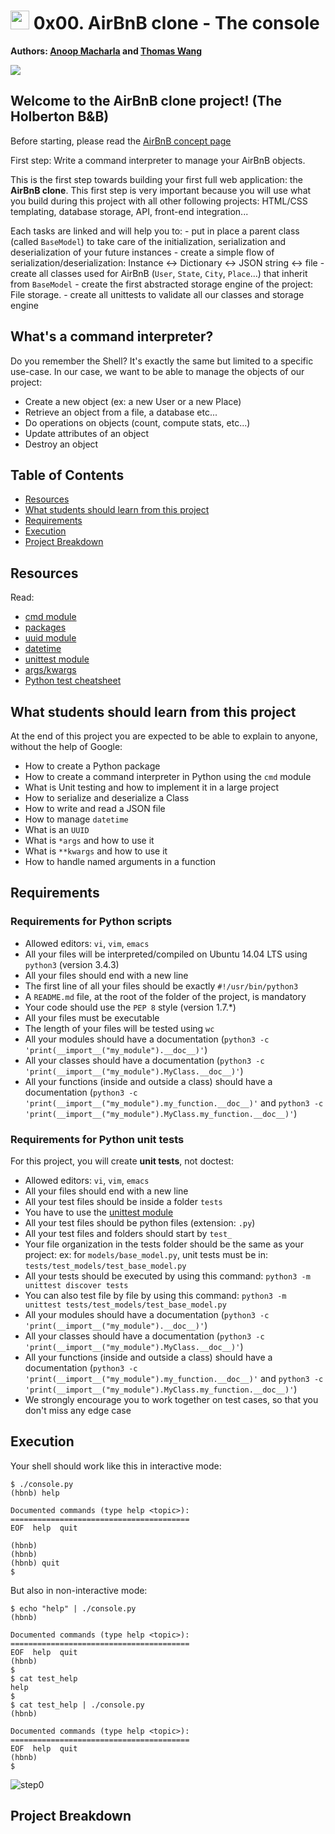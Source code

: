 # <img src="https://www.holbertonschool.com/assets/holberton-logo-simplified-71b02868461c07d54553e4a7cc05d1926681a6755cc19030b0458f2d70ae9909.png" width="30"> 0x00. AirBnB clone - The console

**Authors: [Anoop Macharla](https://www.linkedin.com/in/amacharla/) and [Thomas Wang](https://www.linkedin.com/in/thomaspwang/)**

<img src ="https://s3.amazonaws.com/intranet-projects-files/holbertonschool-higher-level_programming+/263/HBTN-hbnb-Final.png">

<h2>Welcome to the AirBnB clone project! (The Holberton B&amp;B)</h2>

<p>Before starting, please read the <a href="https://intranet.hbtn.io/concepts/74">AirBnB concept page</a></p>

<p>First step: Write a command interpreter to manage your AirBnB objects.</p>

<p>This is the first step towards building your first full web application: the <strong>AirBnB clone</strong>.
This first step is very important because you will use what you build during this project with all other following projects: HTML/CSS templating, database storage, API, front-end integration... </p>

<p>Each tasks are linked and will help you to:
- put in place a parent class (called <code>BaseModel</code>) to take care of the initialization, serialization and deserialization of your future instances
- create a simple flow of serialization/deserialization: Instance &lt;-&gt; Dictionary &lt;-&gt; JSON string &lt;-&gt; file
- create all classes used for AirBnB (<code>User</code>, <code>State</code>, <code>City</code>, <code>Place</code>...) that inherit from <code>BaseModel</code>
- create the first abstracted storage engine of the project: File storage. 
- create all unittests to validate all our classes and storage engine</p>

<h2>What&#39;s a command interpreter?</h2>

<p>Do you remember the Shell? It&#39;s exactly the same but limited to a specific use-case. In our case, we want to be able to manage the objects of our project:</p>

<ul>
<li>Create a new object (ex: a new User or a new Place)</li>
<li>Retrieve an object from a file, a database etc...</li>
<li>Do operations on objects (count, compute stats, etc...)</li>
<li>Update attributes of an object</li>
<li>Destroy an object</li>
</ul>

## Table of Contents

* [Resources](#resources)
* [What students should learn from this project](#what-students-should-learn-from-this-project)
* [Requirements](#requirements)
* [Execution](#execution)
* [Project Breakdown](#project-breakdown)

## Resources

<p>Read:</p>

<ul>
<li><a href="https://docs.python.org/3.4/library/cmd.html">cmd module</a></li>
<li><a href="https://intranet.hbtn.io/concepts/66">packages</a></li>
<li><a href="https://docs.python.org/3.4/library/uuid.html">uuid module</a></li>
<li><a href="https://docs.python.org/3.4/library/datetime.html">datetime</a></li>
<li><a href="https://docs.python.org/3.4/library/unittest.html#module-unittest">unittest module</a></li>
<li><a href="https://pythontips.com/2013/08/04/args-and-kwargs-in-python-explained/">args/kwargs</a></li>
<li><a href="https://www.pythonsheets.com/notes/python-tests.html">Python test cheatsheet</a></li>
</ul>

## What students should learn from this project

<p>At the end of this project you are expected to be able to explain to anyone, without the help of Google:</p>

<ul>
<li>How to create a Python package</li>
<li>How to create a command interpreter in Python using the <code>cmd</code> module</li>
<li>What is Unit testing and how to implement it in a large project</li>
<li>How to serialize and deserialize a Class</li>
<li>How to write and read a JSON file</li>
<li>How to manage <code>datetime</code></li>
<li>What is an <code>UUID</code></li>
<li>What is <code>*args</code> and how to use it</li>
<li>What is <code>**kwargs</code> and how to use it</li>
<li>How to handle named arguments in a function</li>
</ul>

## Requirements

<h3>Requirements for Python scripts</h3>

<ul>
<li>Allowed editors: <code>vi</code>, <code>vim</code>, <code>emacs</code></li>
<li>All your files will be interpreted/compiled on Ubuntu 14.04 LTS using <code>python3</code> (version 3.4.3)</li>
<li>All your files should end with a new line</li>
<li>The first line of all your files should be exactly <code>#!/usr/bin/python3</code></li>
<li>A <code>README.md</code> file, at the root of the folder of the project, is mandatory</li>
<li>Your code should use the <code>PEP 8</code> style (version 1.7.*)</li>
<li>All your files must be executable</li>
<li>The length of your files will be tested using <code>wc</code></li>
<li>All your modules should have a documentation (<code>python3 -c &#39;print(__import__(&quot;my_module&quot;).__doc__)&#39;</code>)</li>
<li>All your classes should have a documentation (<code>python3 -c &#39;print(__import__(&quot;my_module&quot;).MyClass.__doc__)&#39;</code>)</li>
<li>All your functions (inside and outside a class) should have a documentation (<code>python3 -c &#39;print(__import__(&quot;my_module&quot;).my_function.__doc__)&#39;</code> and <code>python3 -c &#39;print(__import__(&quot;my_module&quot;).MyClass.my_function.__doc__)&#39;</code>)</li>
</ul>

<h3>Requirements for Python unit tests</h3>

<p>For this project, you will create <strong>unit tests</strong>, not doctest:</p>

<ul>
<li>Allowed editors: <code>vi</code>, <code>vim</code>, <code>emacs</code></li>
<li>All your files should end with a new line</li>
<li>All your test files should be inside a folder <code>tests</code></li>
<li>You have to use the <a href="https://docs.python.org/3.4/library/unittest.html#module-unittest">unittest module</a> </li>
<li>All your test files should be python files (extension: <code>.py</code>)</li>
<li>All your test files and folders should start by <code>test_</code></li>
<li>Your file organization in the tests folder should be the same as your project: ex: for <code>models/base_model.py</code>, unit tests must be in: <code>tests/test_models/test_base_model.py</code></li>
<li>All your tests should be executed by using this command: <code>python3 -m unittest discover tests</code></li>
<li>You can also test file by file by using this command: <code>python3 -m unittest tests/test_models/test_base_model.py</code></li>
<li>All your modules should have a documentation (<code>python3 -c &#39;print(__import__(&quot;my_module&quot;).__doc__)&#39;</code>)</li>
<li>All your classes should have a documentation (<code>python3 -c &#39;print(__import__(&quot;my_module&quot;).MyClass.__doc__)&#39;</code>)</li>
<li>All your functions (inside and outside a class) should have a documentation (<code>python3 -c &#39;print(__import__(&quot;my_module&quot;).my_function.__doc__)&#39;</code> and <code>python3 -c &#39;print(__import__(&quot;my_module&quot;).MyClass.my_function.__doc__)&#39;</code>)</li>
<li>We strongly encourage you to work together on test cases, so that you don&#39;t miss any edge case</li>
</ul>

## Execution

<p>Your shell should work like this in interactive mode:</p>

<pre><code>$ ./console.py
(hbnb) help

Documented commands (type help &lt;topic&gt;):
========================================
EOF  help  quit

(hbnb) 
(hbnb) 
(hbnb) quit
$
</code></pre>

<p>But also in non-interactive mode:</p>

<pre><code>$ echo &quot;help&quot; | ./console.py
(hbnb)

Documented commands (type help &lt;topic&gt;):
========================================
EOF  help  quit
(hbnb) 
$
$ cat test_help
help
$
$ cat test_help | ./console.py
(hbnb)

Documented commands (type help &lt;topic&gt;):
========================================
EOF  help  quit
(hbnb) 
$
</code></pre>

<p><img src="https://s3.amazonaws.com/intranet-projects-files/concepts/74/hbnb_step0.png" alt="step0"></p>

## Project Breakdown